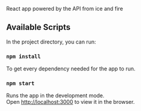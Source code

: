
React app powered by the API from ice and fire


## Available Scripts
In the project directory, you can run:


### `npm install`

To get every dependency needed for the app to run.

### `npm start`

Runs the app in the development mode.<br>
Open [http://localhost:3000](http://localhost:3000) to view it in the browser.




